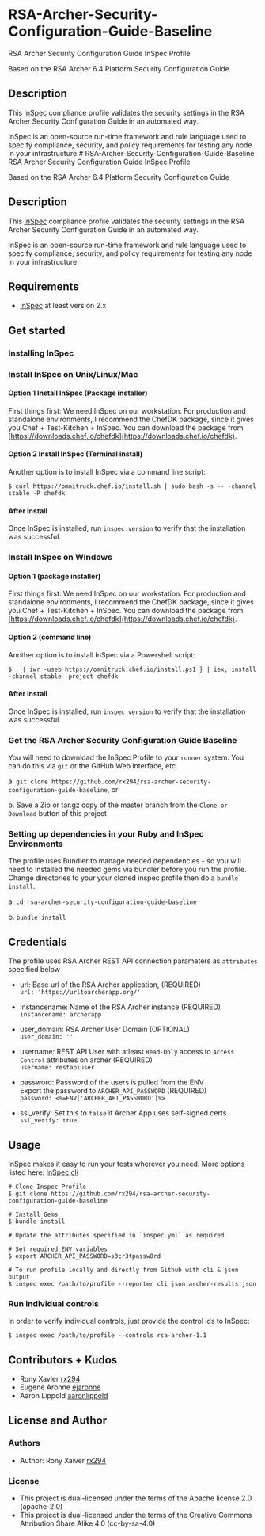 # RSA-Archer-Security-Configuration-Guide-Baseline
RSA Archer Security Configuration Guide InSpec Profile

Based on the RSA Archer 6.4 Platform Security Configuration Guide

## Description

This [InSpec](https://github.com/chef/inspec) compliance profile validates the security settings in the RSA Archer Security Configuration Guide in an automated way.

InSpec is an open-source run-time framework and rule language used to specify compliance, security, and policy requirements for testing any node in your infrastructure.# RSA-Archer-Security-Configuration-Guide-Baseline
RSA Archer Security Configuration Guide InSpec Profile

Based on the RSA Archer 6.4 Platform Security Configuration Guide

## Description

This [InSpec](https://github.com/chef/inspec) compliance profile validates the security settings in the RSA Archer Security Configuration Guide in an automated way.

InSpec is an open-source run-time framework and rule language used to specify compliance, security, and policy requirements for testing any node in your infrastructure.

## Requirements

- [InSpec](http://inspec.io/) at least version 2.x

## Get started

### Installing InSpec 

### Install InSpec on Unix/Linux/Mac

#### Option 1 Install InSpec (Package installer)
First things first: We need InSpec on our workstation. For production and standalone environments, I recommend the ChefDK package, since it gives you Chef + Test-Kitchen + InSpec. You can download the package from [https://downloads.chef.io/chefdk](https://downloads.chef.io/chefdk).

#### Option 2 Install InSpec (Terminal install)
Another option is to install InSpec via a command line script:

```
$ curl https://omnitruck.chef.io/install.sh | sudo bash -s -- -channel stable -P chefdk
```

#### After Install
Once InSpec is installed, run `inspec version` to verify that the installation was successful.


### Install InSpec on Windows

#### Option 1 (package installer)
First things first: We need InSpec on our workstation. For production and standalone environments, I recommend the ChefDK package, since it gives you Chef + Test-Kitchen + InSpec. You can download the package from [https://downloads.chef.io/chefdk](https://downloads.chef.io/chefdk).

#### Option 2 (command line)
Another option is to install InSpec via a Powershell script:

```
$ . { iwr -useb https://omnitruck.chef.io/install.ps1 } | iex; install -channel stable -project chefdk
```

#### After Install
Once InSpec is installed, run `inspec version` to verify that the installation was successful.
  
### Get the RSA Archer Security Configuration Guide Baseline

You will need to download the InSpec Profile to your `runner` system. You can do this via `git` or the GitHub Web interface, etc.

  a. `git clone https://github.com/rx294/rsa-archer-security-configuration-guide-baseline`, or 
  
  b. Save a Zip or tar.gz copy of the master branch from the `Clone or Download` button of this project

### Setting up dependencies in your Ruby and InSpec Environments

The profile uses Bundler to manage needed dependencies - so you will need to installed the needed gems via bundler before you run the profile. Change directories to your your cloned inspec profile then do a `bundle install`. 

  a. `cd rsa-archer-security-configuration-guide-baseline` 
  
  b. `bundle install`

## Credentials

The profile uses RSA Archer REST API connection parameters as `attributes` specified below

- url: Base url of the RSA Archer application, (REQUIRED) <br>
`url: 'https://urltoarcherapp.org/'`

- instancename: Name of the RSA Archer instance (REQUIRED)<br>
`instancename: archerapp`

- user_domain: RSA Archer User Domain (OPTIONAL)<br>
`user_domain: ''`

- username: REST API User with atleast `Read-Only` access to `Access Control` attributes on archer (REQUIRED)<br>
`username: restapiuser`

- password: Password of the users is pulled from the ENV <br> Export the password to `ARCHER_API_PASSWORD` (REQUIRED)<br>
`password: <%=ENV['ARCHER_API_PASSWORD']%>`

- ssl_verify: Set this to `false` if Archer App uses self-signed certs<br>
`ssl_verify: true`


## Usage

InSpec makes it easy to run your tests wherever you need. More options listed here: [InSpec cli](http://inspec.io/docs/reference/cli/)

```
# Clone Inspec Profile
$ git clone https://github.com/rx294/rsa-archer-security-configuration-guide-baseline

# Install Gems
$ bundle install

# Update the attributes specified in `inspec.yml` as required

# Set required ENV variables
$ export ARCHER_API_PASSWORD=s3cr3tpassw0rd

# To run profile locally and directly from Github with cli & json output 
$ inspec exec /path/to/profile --reporter cli json:archer-results.json
```

### Run individual controls

In order to verify individual controls, just provide the control ids to InSpec:

```
$ inspec exec /path/to/profile --controls rsa-archer-1.1
```

## Contributors + Kudos

- Rony Xavier [rx294](https://github.com/rx294)
- Eugene Aronne [ejaronne](https://github.com/ejaronne)
- Aaron Lippold [aaronlippold](https://github.com/aaronlippold)

## License and Author

### Authors

- Author: Rony Xaiver [rx294](https://github.com/rx294)

### License 

* This project is dual-licensed under the terms of the Apache license 2.0 (apache-2.0)
* This project is dual-licensed under the terms of the Creative Commons Attribution Share Alike 4.0 (cc-by-sa-4.0)